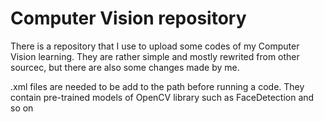 # Computer Vision repository
There is a repository that I use to upload some codes of my Computer Vision learning. They are rather simple and mostly rewrited from other sourcec, but there are also some changes made by me.

  .xml files are needed to be add to the path before running a code. They contain pre-trained models of OpenCV library such as FaceDetection and so on
